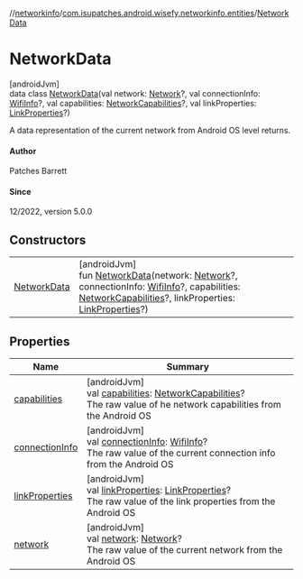 //[networkinfo](../../../index.md)/[com.isupatches.android.wisefy.networkinfo.entities](../index.md)/[NetworkData](index.md)

# NetworkData

[androidJvm]\
data class [NetworkData](index.md)(val network: [Network](https://developer.android.com/reference/kotlin/android/net/Network.html)?, val connectionInfo: [WifiInfo](https://developer.android.com/reference/kotlin/android/net/wifi/WifiInfo.html)?, val capabilities: [NetworkCapabilities](https://developer.android.com/reference/kotlin/android/net/NetworkCapabilities.html)?, val linkProperties: [LinkProperties](https://developer.android.com/reference/kotlin/android/net/LinkProperties.html)?)

A data representation of the current network from Android OS level returns.

#### Author

Patches Barrett

#### Since

12/2022, version 5.0.0

## Constructors

| | |
|---|---|
| [NetworkData](-network-data.md) | [androidJvm]<br>fun [NetworkData](-network-data.md)(network: [Network](https://developer.android.com/reference/kotlin/android/net/Network.html)?, connectionInfo: [WifiInfo](https://developer.android.com/reference/kotlin/android/net/wifi/WifiInfo.html)?, capabilities: [NetworkCapabilities](https://developer.android.com/reference/kotlin/android/net/NetworkCapabilities.html)?, linkProperties: [LinkProperties](https://developer.android.com/reference/kotlin/android/net/LinkProperties.html)?) |

## Properties

| Name | Summary |
|---|---|
| [capabilities](capabilities.md) | [androidJvm]<br>val [capabilities](capabilities.md): [NetworkCapabilities](https://developer.android.com/reference/kotlin/android/net/NetworkCapabilities.html)?<br>The raw value of he network capabilities from the Android OS |
| [connectionInfo](connection-info.md) | [androidJvm]<br>val [connectionInfo](connection-info.md): [WifiInfo](https://developer.android.com/reference/kotlin/android/net/wifi/WifiInfo.html)?<br>The raw value of the current connection info from the Android OS |
| [linkProperties](link-properties.md) | [androidJvm]<br>val [linkProperties](link-properties.md): [LinkProperties](https://developer.android.com/reference/kotlin/android/net/LinkProperties.html)?<br>The raw value of the link properties from the Android OS |
| [network](network.md) | [androidJvm]<br>val [network](network.md): [Network](https://developer.android.com/reference/kotlin/android/net/Network.html)?<br>The raw value of the current network from the Android OS |
